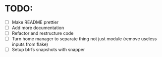 # TODO:

- [ ] Make README prettier
- [ ] Add more documentation
- [ ] Refactor and restructure code
- [ ] Turn home manager to separate thing not just module (remove useless inputs
      from flake)
- [ ] Setup btrfs snapshots with snapper
